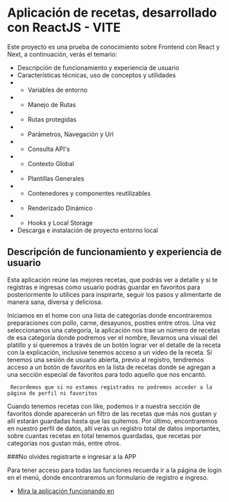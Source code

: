 # Aplicación de recetas, desarrollado con ReactJS - VITE

Este proyecto es una prueba de conocimiento sobre Frontend con React y Next, a continuación, verás el temario:

- Descripción de funcionamiento y experiencia de usuario
- Características técnicas, uso de conceptos y utilidades
- - Variables de entorno
- - Manejo de Rutas 
- - Rutas protegidas
- - Parámetros, Navegación y Url
- - Consulta API's
- - Contexto Global
- - Plantillas Generales
- - Contenedores y componentes reutilizables
- - Renderizado Dinámico
- - Hooks y Local Storage
- Descarga e instalación de proyecto entorno local

## Descripción de funcionamiento y experiencia de usuario

Esta aplicación reúne las mejores recetas, que podrás ver a detalle y si te registras e ingresas como usuario podrás guardar en favoritos para posteriormente lo utilices para inspirarte, seguir los pasos y alimentarte de manera sana, diversa y deliciosa.

Iniciamos en el home con una lista de categorías donde encontraremos preparaciones con pollo, carne, desayunos, postres entre otros. Una vez seleccionamos una categoría, la aplicación nos trae un número de recetas de esa categoría donde podremos ver el nombre, llevarnos una visual del platillo y si queremos a través de un botón lograr ver el detalle de la receta con la explicación, inclusive tenemos acceso a un video de la receta. Sí tenemos una sesión de usuario abierta, previo al registro, tendremos acceso a un botón de favoritos en la lista de recetas donde se agregan a una sección especial de favoritos para todo aquello que nos encantó.

` Recordemos que si no estamos registrados no podremos acceder a la página de perfil ni favoritos`

Cuando tenemos recetas con like, podemos ir a nuestra sección de favoritos donde aparecerán un filtro de las recetas que más nos gustan y allí estarán guardadas hasta que las quitemos. Por último, encontraremos en nuestro perfil de datos, allí verás un registro total de datos importantes, sobre cuantas recetas en total tenemos guardadas, que recetas por categorías nos gustan más, entre otros.

###No olvides registrarte e ingresar a la APP

Para tener acceso para todas las funciones recuerda ir a la página de login en el menú, donde encontraremos un formulario de registro e ingreso.

- [Mira la aplicación funcionando en](https://github.com/)